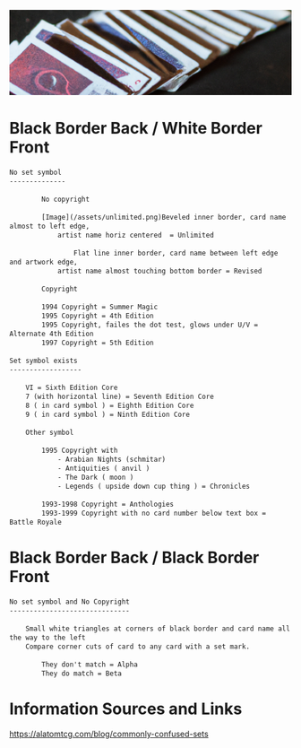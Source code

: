 ![old cards](/assets/header.png)


# Black Border Back / White Border Front

	No set symbol
	--------------
 
        	No copyright
	 
			[Image](/assets/unlimited.png)Beveled inner border, card name almost to left edge, 
   				artist name horiz centered  = Unlimited 
       
	                Flat line inner border, card name between left edge and artwork edge, 
		 		artist name almost touching bottom border = Revised

        	Copyright
      
			1994 Copyright = Summer Magic
			1995 Copyright = 4th Edition 
			1995 Copyright, failes the dot test, glows under U/V = Alternate 4th Edition 
			1997 Copyright = 5th Edition

	Set symbol exists
 	------------------

		VI = Sixth Edition Core
		7 (with horizontal line) = Seventh Edition Core
		8 ( in card symbol ) = Eighth Edition Core
		9 ( in card symbol ) = Ninth Edition Core

		Other symbol

			1995 Copyright with 
				- Arabian Nights (schmitar) 
				- Antiquities ( anvil ) 
				- The Dark ( moon ) 
				- Legends ( upside down cup thing ) = Chronicles
                  
			1993-1998 Copyright = Anthologies
			1993-1999 Copyright with no card number below text box = Battle Royale

    
# Black Border Back / Black Border Front

	No set symbol and No Copyright
	------------------------------
       
		Small white triangles at corners of black border and card name all the way to the left
		Compare corner cuts of card to any card with a set mark.
		      
			They don't match = Alpha
			They do match = Beta



# Information Sources and Links

https://alatomtcg.com/blog/commonly-confused-sets



